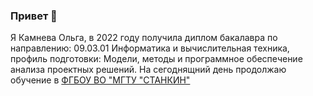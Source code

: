 ### Привет 👋 

Я Камнева Ольга, в 2022 году получила диплом бакалавра по направлению: 09.03.01 Информатика и вычислительная техника, профиль подготовки: Модели, методы и программное обеспечение анализа проектных решений. На сегоднящний день продолжаю обучение в [ФГБОУ ВО "МГТУ "СТАНКИН"](https://stankin.ru)

<!--
**kamneva/kamneva** is a ✨ _special_ ✨ repository because its `README.md` (this file) appears on your GitHub profile.

Here are some ideas to get you started:

- 🔭 I’m currently working on ...
- 🌱 I’m currently learning ...
- 👯 I’m looking to collaborate on ...
- 🤔 I’m looking for help with ...
- 💬 Ask me about ...
- 📫 How to reach me: ...
- 😄 Pronouns: ...
- ⚡ Fun fact: ...
-->

